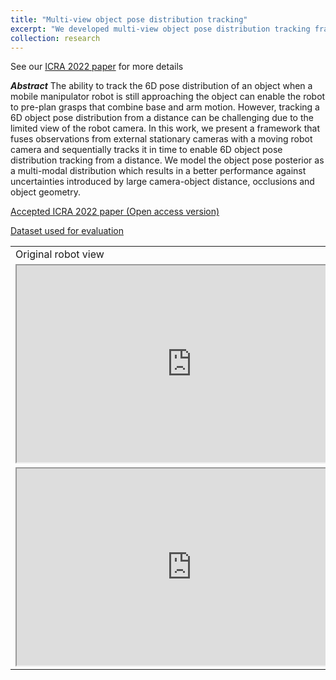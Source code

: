 ```yaml
---
title: "Multi-view object pose distribution tracking"
excerpt: "We developed multi-view object pose distribution tracking framework for pre-grasp planniong on mobile robots"
collection: research
---
```


See our [ICRA 2022 paper](/publication/2022-03-01-icra2022) for more details

<b><i>Abstract</i></b>
The ability to track the 6D pose distribution of an object when a mobile manipulator robot is still approaching the object can enable the robot to pre-plan grasps that combine base and arm motion. However, tracking a 6D object pose distribution from a distance can be challenging due to the limited view of the robot camera. In this work, we present a framework that fuses observations from external stationary cameras with a moving robot camera and sequentially tracks it in time to enable 6D object pose distribution tracking from a distance. We model the object pose posterior as a multi-modal distribution which results in a better performance against uncertainties introduced by large camera-object distance, occlusions and object geometry.


[Accepted ICRA 2022 paper (Open access version)](https://findresearcher.sdu.dk/ws/portalfiles/portal/206261625/Multi_view_pose_distribution_tracking_ICRA2022_camera_ready_2_.pdf)

[Dataset used for evaluation](https://doi.org/10.5281/zenodo.6053975)



<table>
    <tr>
        <td>Original robot view</td>
        <td>Multi view tracking</td>
        <td>Single view tracking</td>
    </tr>
    <tr>
        <td><iframe width="560" height="315" src="https://www.youtube.com/embed/XlpEJRcYc3Y?autoplay=1&amp;mute=1&amp;loop=1&amp;playlist=XlpEJRcYc3Y&amp;controls=0"></iframe></td>
        <td><iframe width="560" height="315" src="https://www.youtube.com/embed/R4sH2VdmRhA?autoplay=1&amp;mute=1&amp;loop=1&amp;playlist=R4sH2VdmRhA&amp;controls=0"></iframe></td>
        <td><iframe width="560" height="315" src="https://www.youtube.com/embed/KvWDjO2yMXY?autoplay=1&amp;mute=1&amp;loop=1&amp;playlist=KvWDjO2yMXY&amp;controls=0"></iframe></td>
    </tr>
    <tr>
        <td><iframe width="560" height="315" src="https://www.youtube.com/embed/CMKdoEjiFJ4?autoplay=1&amp;mute=1&amp;loop=1&amp;playlist=CMKdoEjiFJ4&amp;controls=0" ></iframe></td>
        <td><iframe width="560" height="315" src="https://www.youtube.com/embed/2hCnpI_oqcs?autoplay=1&amp;mute=1&amp;loop=1&amp;playlist=2hCnpI_oqcs&amp;controls=0" ></iframe></td>
        <td><iframe width="560" height="315" src="https://www.youtube.com/embed/Rzl7E-x0uDg?autoplay=1&amp;mute=1&amp;loop=1&amp;playlist=Rzl7E-x0uDg&amp;controls=0" ></iframe></td>
    </tr>
</table>

<!-- <iframe src="https://www.linkedin.com/embed/feed/update/urn:li:share:6934108538126385152" height="554" width="504" frameborder="0" allowfullscreen="" title="Embedded post"></iframe> -->